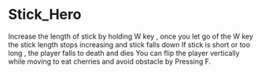 # Stick_Hero
Increase the length of stick by holding W key , once you let go of the W key the stick length stops increasing and stick falls down If stick is short or too long , the player falls to death and dies You can flip the player vertically while moving to eat cherries and avoid obstacle by Pressing F.
